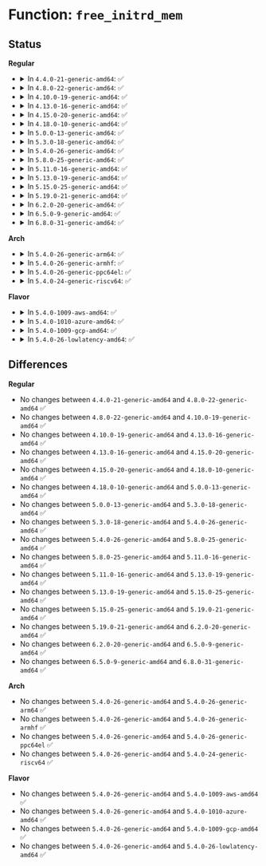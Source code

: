 # Function: <code>free_initrd_mem</code>

## Status
<b>Regular</b>
<ul>
<li>
<details>
<summary>In <code>4.4.0-21-generic-amd64</code>: ✅</summary>

```c
void free_initrd_mem(long unsigned int start, long unsigned int end)
```

```json
{
  "name": "free_initrd_mem",
  "collision_type": "Unique Global",
  "inline_type": "No",
  "funcs": [
    {
      "addr": 18446744071595063379,
      "name": "free_initrd_mem",
      "external": true,
      "loc": "arch/x86/mm/init.c:694",
      "file": "arch/x86/mm/init.c",
      "inline": "seen, unknown",
      "caller_inline": [],
      "caller_func": [
        "init/initramfs.c:free_initrd",
        "init/initramfs.c:free_initrd",
        "init/initramfs.c:free_initrd"
      ]
    }
  ],
  "symbols": [
    {
      "addr": 18446744071595063379,
      "name": "free_initrd_mem",
      "section": ".init.text",
      "bind": "STB_GLOBAL",
      "size": 52
    }
  ]
}
```
</details>
</li>
<li>
<details>
<summary>In <code>4.8.0-22-generic-amd64</code>: ✅</summary>

```c
void free_initrd_mem(long unsigned int start, long unsigned int end)
```

```json
{
  "name": "free_initrd_mem",
  "collision_type": "Unique Global",
  "inline_type": "No",
  "funcs": [
    {
      "addr": 18446744071595229081,
      "name": "free_initrd_mem",
      "external": true,
      "loc": "arch/x86/mm/init.c:710",
      "file": "arch/x86/mm/init.c",
      "inline": "seen, unknown",
      "caller_inline": [],
      "caller_func": [
        "init/initramfs.c:free_initrd",
        "init/initramfs.c:free_initrd",
        "init/initramfs.c:free_initrd"
      ]
    }
  ],
  "symbols": [
    {
      "addr": 18446744071595229081,
      "name": "free_initrd_mem",
      "section": ".init.text",
      "bind": "STB_GLOBAL",
      "size": 35
    }
  ]
}
```
</details>
</li>
<li>
<details>
<summary>In <code>4.10.0-19-generic-amd64</code>: ✅</summary>

```c
void free_initrd_mem(long unsigned int start, long unsigned int end)
```

```json
{
  "name": "free_initrd_mem",
  "collision_type": "Unique Global",
  "inline_type": "No",
  "funcs": [
    {
      "addr": 18446744071595472131,
      "name": "free_initrd_mem",
      "external": true,
      "loc": "arch/x86/mm/init.c:712",
      "file": "arch/x86/mm/init.c",
      "inline": "seen, unknown",
      "caller_inline": [],
      "caller_func": []
    }
  ],
  "symbols": [
    {
      "addr": 18446744071595472131,
      "name": "free_initrd_mem",
      "section": ".init.text",
      "bind": "STB_GLOBAL",
      "size": 35
    }
  ]
}
```
</details>
</li>
<li>
<details>
<summary>In <code>4.13.0-16-generic-amd64</code>: ✅</summary>

```c
void free_initrd_mem(long unsigned int start, long unsigned int end)
```

```json
{
  "name": "free_initrd_mem",
  "collision_type": "Unique Global",
  "inline_type": "No",
  "funcs": [
    {
      "addr": 18446744071596393372,
      "name": "free_initrd_mem",
      "external": true,
      "loc": "arch/x86/mm/init.c:734",
      "file": "arch/x86/mm/init.c",
      "inline": "seen, unknown",
      "caller_inline": [],
      "caller_func": [
        "init/initramfs.c:populate_rootfs",
        "init/initramfs.c:populate_rootfs",
        "init/initramfs.c:populate_rootfs"
      ]
    }
  ],
  "symbols": [
    {
      "addr": 18446744071596393372,
      "name": "free_initrd_mem",
      "section": ".init.text",
      "bind": "STB_GLOBAL",
      "size": 40
    }
  ]
}
```
</details>
</li>
<li>
<details>
<summary>In <code>4.15.0-20-generic-amd64</code>: ✅</summary>

```c
void free_initrd_mem(long unsigned int start, long unsigned int end)
```

```json
{
  "name": "free_initrd_mem",
  "collision_type": "Unique Global",
  "inline_type": "No",
  "funcs": [
    {
      "addr": 18446744071602712005,
      "name": "free_initrd_mem",
      "external": true,
      "loc": "arch/x86/mm/init.c:784",
      "file": "arch/x86/mm/init.c",
      "inline": "seen, unknown",
      "caller_inline": [],
      "caller_func": [
        "init/initramfs.c:populate_rootfs",
        "init/initramfs.c:populate_rootfs",
        "init/initramfs.c:populate_rootfs"
      ]
    }
  ],
  "symbols": [
    {
      "addr": 18446744071602712005,
      "name": "free_initrd_mem",
      "section": ".init.text",
      "bind": "STB_GLOBAL",
      "size": 40
    }
  ]
}
```
</details>
</li>
<li>
<details>
<summary>In <code>4.18.0-10-generic-amd64</code>: ✅</summary>

```c
void free_initrd_mem(long unsigned int start, long unsigned int end)
```

```json
{
  "name": "free_initrd_mem",
  "collision_type": "Unique Global",
  "inline_type": "No",
  "funcs": [
    {
      "addr": 18446744071602884572,
      "name": "free_initrd_mem",
      "external": true,
      "loc": "arch/x86/mm/init.c:819",
      "file": "arch/x86/mm/init.c",
      "inline": "seen, unknown",
      "caller_inline": [],
      "caller_func": [
        "init/initramfs.c:populate_rootfs",
        "init/initramfs.c:populate_rootfs",
        "init/initramfs.c:populate_rootfs"
      ]
    }
  ],
  "symbols": [
    {
      "addr": 18446744071602884572,
      "name": "free_initrd_mem",
      "section": ".init.text",
      "bind": "STB_GLOBAL",
      "size": 40
    }
  ]
}
```
</details>
</li>
<li>
<details>
<summary>In <code>5.0.0-13-generic-amd64</code>: ✅</summary>

```c
void free_initrd_mem(long unsigned int start, long unsigned int end)
```

```json
{
  "name": "free_initrd_mem",
  "collision_type": "Unique Global",
  "inline_type": "No",
  "funcs": [
    {
      "addr": 18446744071604681582,
      "name": "free_initrd_mem",
      "external": true,
      "loc": "arch/x86/mm/init.c:829",
      "file": "arch/x86/mm/init.c",
      "inline": "seen, unknown",
      "caller_inline": [],
      "caller_func": [
        "init/initramfs.c:populate_rootfs",
        "init/initramfs.c:populate_rootfs",
        "init/initramfs.c:populate_rootfs"
      ]
    }
  ],
  "symbols": [
    {
      "addr": 18446744071604681582,
      "name": "free_initrd_mem",
      "section": ".init.text",
      "bind": "STB_GLOBAL",
      "size": 40
    }
  ]
}
```
</details>
</li>
<li>
<details>
<summary>In <code>5.3.0-18-generic-amd64</code>: ✅</summary>

```c
void free_initrd_mem(long unsigned int start, long unsigned int end)
```

```json
{
  "name": "free_initrd_mem",
  "collision_type": "Unique Global",
  "inline_type": "No",
  "funcs": [
    {
      "addr": 18446744071578857856,
      "name": "free_initrd_mem",
      "external": true,
      "loc": "init/initramfs.c:530",
      "file": "init/initramfs.c",
      "inline": "seen, unknown",
      "caller_inline": [],
      "caller_func": [
        "init/initramfs.c:populate_rootfs",
        "init/initramfs.c:populate_rootfs",
        "init/initramfs.c:populate_rootfs"
      ]
    }
  ],
  "symbols": [
    {
      "addr": 18446744071604781069,
      "name": "free_initrd_mem",
      "section": ".init.text",
      "bind": "STB_GLOBAL",
      "size": 40
    }
  ]
}
```
</details>
</li>
<li>
<details>
<summary>In <code>5.4.0-26-generic-amd64</code>: ✅</summary>

```c
void free_initrd_mem(long unsigned int start, long unsigned int end)
```

```json
{
  "name": "free_initrd_mem",
  "collision_type": "Unique Global",
  "inline_type": "No",
  "funcs": [
    {
      "addr": 18446744071578857840,
      "name": "free_initrd_mem",
      "external": true,
      "loc": "init/initramfs.c:530",
      "file": "init/initramfs.c",
      "inline": "seen, unknown",
      "caller_inline": [],
      "caller_func": [
        "init/initramfs.c:populate_rootfs",
        "init/initramfs.c:populate_rootfs",
        "init/initramfs.c:populate_rootfs"
      ]
    }
  ],
  "symbols": [
    {
      "addr": 18446744071604806836,
      "name": "free_initrd_mem",
      "section": ".init.text",
      "bind": "STB_GLOBAL",
      "size": 40
    }
  ]
}
```
</details>
</li>
<li>
<details>
<summary>In <code>5.8.0-25-generic-amd64</code>: ✅</summary>

```c
void free_initrd_mem(long unsigned int start, long unsigned int end)
```

```json
{
  "name": "free_initrd_mem",
  "collision_type": "Unique Global",
  "inline_type": "No",
  "funcs": [
    {
      "addr": 18446744071578862528,
      "name": "free_initrd_mem",
      "external": true,
      "loc": "init/initramfs.c:531",
      "file": "init/initramfs.c",
      "inline": "seen, unknown",
      "caller_inline": [],
      "caller_func": [
        "init/initramfs.c:populate_rootfs",
        "init/initramfs.c:kexec_free_initrd",
        "init/initramfs.c:kexec_free_initrd"
      ]
    }
  ],
  "symbols": [
    {
      "addr": 18446744071609145303,
      "name": "free_initrd_mem",
      "section": ".init.text",
      "bind": "STB_GLOBAL",
      "size": 40
    }
  ]
}
```
</details>
</li>
<li>
<details>
<summary>In <code>5.11.0-16-generic-amd64</code>: ✅</summary>

```c
void free_initrd_mem(long unsigned int start, long unsigned int end)
```

```json
{
  "name": "free_initrd_mem",
  "collision_type": "Unique Global",
  "inline_type": "No",
  "funcs": [
    {
      "addr": 18446744071612076173,
      "name": "free_initrd_mem",
      "external": true,
      "loc": "init/initramfs.c:538",
      "file": "init/initramfs.c",
      "inline": "seen, unknown",
      "caller_inline": [],
      "caller_func": [
        "init/initramfs.c:populate_rootfs",
        "init/initramfs.c:kexec_free_initrd",
        "init/initramfs.c:kexec_free_initrd"
      ]
    }
  ],
  "symbols": [
    {
      "addr": 18446744071612215341,
      "name": "free_initrd_mem",
      "section": ".init.text",
      "bind": "STB_GLOBAL",
      "size": 40
    }
  ]
}
```
</details>
</li>
<li>
<details>
<summary>In <code>5.13.0-19-generic-amd64</code>: ✅</summary>

```c
void free_initrd_mem(long unsigned int start, long unsigned int end)
```

```json
{
  "name": "free_initrd_mem",
  "collision_type": "Unique Global",
  "inline_type": "No",
  "funcs": [
    {
      "addr": 18446744071614214723,
      "name": "free_initrd_mem",
      "external": true,
      "loc": "init/initramfs.c:603",
      "file": "init/initramfs.c",
      "inline": "seen, unknown",
      "caller_inline": [],
      "caller_func": [
        "init/initramfs.c:do_populate_rootfs",
        "init/initramfs.c:do_populate_rootfs",
        "init/initramfs.c:do_populate_rootfs"
      ]
    }
  ],
  "symbols": [
    {
      "addr": 18446744071614356593,
      "name": "free_initrd_mem",
      "section": ".init.text",
      "bind": "STB_GLOBAL",
      "size": 40
    }
  ]
}
```
</details>
</li>
<li>
<details>
<summary>In <code>5.15.0-25-generic-amd64</code>: ✅</summary>

```c
void free_initrd_mem(long unsigned int start, long unsigned int end)
```

```json
{
  "name": "free_initrd_mem",
  "collision_type": "Unique Global",
  "inline_type": "No",
  "funcs": [
    {
      "addr": 18446744071615133515,
      "name": "free_initrd_mem",
      "external": true,
      "loc": "init/initramfs.c:604",
      "file": "init/initramfs.c",
      "inline": "seen, unknown",
      "caller_inline": [],
      "caller_func": [
        "init/initramfs.c:do_populate_rootfs",
        "init/initramfs.c:do_populate_rootfs",
        "init/initramfs.c:do_populate_rootfs"
      ]
    }
  ],
  "symbols": [
    {
      "addr": 18446744071615287001,
      "name": "free_initrd_mem",
      "section": ".init.text",
      "bind": "STB_GLOBAL",
      "size": 40
    }
  ]
}
```
</details>
</li>
<li>
<details>
<summary>In <code>5.19.0-21-generic-amd64</code>: ✅</summary>

```c
void free_initrd_mem(long unsigned int start, long unsigned int end)
```

```json
{
  "name": "free_initrd_mem",
  "collision_type": "Unique Global",
  "inline_type": "No",
  "funcs": [
    {
      "addr": 18446744071616896164,
      "name": "free_initrd_mem",
      "external": true,
      "loc": "init/initramfs.c:629",
      "file": "init/initramfs.c",
      "inline": "seen, unknown",
      "caller_inline": [],
      "caller_func": [
        "init/initramfs.c:do_populate_rootfs",
        "init/initramfs.c:do_populate_rootfs",
        "init/initramfs.c:do_populate_rootfs"
      ]
    }
  ],
  "symbols": [
    {
      "addr": 18446744071617066209,
      "name": "free_initrd_mem",
      "section": ".init.text",
      "bind": "STB_GLOBAL",
      "size": 50
    }
  ]
}
```
</details>
</li>
<li>
<details>
<summary>In <code>6.2.0-20-generic-amd64</code>: ✅</summary>

```c
void free_initrd_mem(long unsigned int start, long unsigned int end)
```

```json
{
  "name": "free_initrd_mem",
  "collision_type": "Unique Global",
  "inline_type": "No",
  "funcs": [
    {
      "addr": 18446744071627489712,
      "name": "free_initrd_mem",
      "external": true,
      "loc": "init/initramfs.c:629",
      "file": "init/initramfs.c",
      "inline": "seen, unknown",
      "caller_inline": [],
      "caller_func": [
        "init/initramfs.c:do_populate_rootfs",
        "init/initramfs.c:do_populate_rootfs",
        "init/initramfs.c:do_populate_rootfs"
      ]
    }
  ],
  "symbols": [
    {
      "addr": 18446744071627714064,
      "name": "free_initrd_mem",
      "section": ".init.text",
      "bind": "STB_GLOBAL",
      "size": 50
    }
  ]
}
```
</details>
</li>
<li>
<details>
<summary>In <code>6.5.0-9-generic-amd64</code>: ✅</summary>

```c
void free_initrd_mem(long unsigned int start, long unsigned int end)
```

```json
{
  "name": "free_initrd_mem",
  "collision_type": "Unique Global",
  "inline_type": "No",
  "funcs": [
    {
      "addr": 18446744071619233760,
      "name": "free_initrd_mem",
      "external": true,
      "loc": "init/initramfs.c:622",
      "file": "init/initramfs.c",
      "inline": "seen, unknown",
      "caller_inline": [],
      "caller_func": [
        "init/initramfs.c:do_populate_rootfs",
        "init/initramfs.c:do_populate_rootfs",
        "init/initramfs.c:do_populate_rootfs"
      ]
    }
  ],
  "symbols": [
    {
      "addr": 18446744071619471456,
      "name": "free_initrd_mem",
      "section": ".init.text",
      "bind": "STB_GLOBAL",
      "size": 132
    }
  ]
}
```
</details>
</li>
<li>
<details>
<summary>In <code>6.8.0-31-generic-amd64</code>: ✅</summary>

```c
void free_initrd_mem(long unsigned int start, long unsigned int end)
```

```json
{
  "name": "free_initrd_mem",
  "collision_type": "Unique Global",
  "inline_type": "No",
  "funcs": [
    {
      "addr": 18446744071621523792,
      "name": "free_initrd_mem",
      "external": true,
      "loc": "init/initramfs.c:632",
      "file": "init/initramfs.c",
      "inline": "seen, unknown",
      "caller_inline": [],
      "caller_func": [
        "init/initramfs.c:do_populate_rootfs",
        "init/initramfs.c:do_populate_rootfs",
        "init/initramfs.c:do_populate_rootfs"
      ]
    }
  ],
  "symbols": [
    {
      "addr": 18446744071621767936,
      "name": "free_initrd_mem",
      "section": ".init.text",
      "bind": "STB_GLOBAL",
      "size": 132
    }
  ]
}
```
</details>
</li>
</ul>
<b>Arch</b>
<ul>
<li>
<details>
<summary>In <code>5.4.0-26-generic-arm64</code>: ✅</summary>

```c
void free_initrd_mem(long unsigned int start, long unsigned int end)
```

```json
{
  "name": "free_initrd_mem",
  "collision_type": "Unique Global",
  "inline_type": "No",
  "funcs": [
    {
      "addr": 18446603336490178512,
      "name": "free_initrd_mem",
      "external": true,
      "loc": "init/initramfs.c:530",
      "file": "init/initramfs.c",
      "inline": "seen, unknown",
      "caller_inline": [],
      "caller_func": [
        "init/initramfs.c:populate_rootfs",
        "init/initramfs.c:populate_rootfs",
        "init/initramfs.c:populate_rootfs"
      ]
    }
  ],
  "symbols": [
    {
      "addr": 18446603336510830720,
      "name": "free_initrd_mem",
      "section": ".init.text",
      "bind": "STB_GLOBAL",
      "size": 176
    }
  ]
}
```
</details>
</li>
<li>
<details>
<summary>In <code>5.4.0-26-generic-armhf</code>: ✅</summary>

```c
void free_initrd_mem(long unsigned int start, long unsigned int end)
```

```json
{
  "name": "free_initrd_mem",
  "collision_type": "Unique Global",
  "inline_type": "No",
  "funcs": [
    {
      "addr": 3224387464,
      "name": "free_initrd_mem",
      "external": true,
      "loc": "init/initramfs.c:530",
      "file": "init/initramfs.c",
      "inline": "seen, unknown",
      "caller_inline": [],
      "caller_func": [
        "init/initramfs.c:populate_rootfs",
        "init/initramfs.c:populate_rootfs",
        "init/initramfs.c:populate_rootfs"
      ]
    }
  ],
  "symbols": [
    {
      "addr": 3224480640,
      "name": "free_initrd_mem",
      "section": ".text",
      "bind": "STB_GLOBAL",
      "size": 152
    }
  ]
}
```
</details>
</li>
<li>
<details>
<summary>In <code>5.4.0-26-generic-ppc64el</code>: ✅</summary>

```c
void free_initrd_mem(long unsigned int start, long unsigned int end)
```

```json
{
  "name": "free_initrd_mem",
  "collision_type": "Unique Global",
  "inline_type": "No",
  "funcs": [
    {
      "addr": 13835058055282234464,
      "name": "free_initrd_mem",
      "external": true,
      "loc": "init/initramfs.c:530",
      "file": "init/initramfs.c",
      "inline": "seen, unknown",
      "caller_inline": [],
      "caller_func": [
        "init/initramfs.c:populate_rootfs",
        "init/initramfs.c:populate_rootfs",
        "init/initramfs.c:populate_rootfs"
      ]
    }
  ],
  "symbols": [
    {
      "addr": 13835058055282234464,
      "name": "free_initrd_mem",
      "section": ".text",
      "bind": "STB_WEAK",
      "size": 64
    }
  ]
}
```
</details>
</li>
<li>
<details>
<summary>In <code>5.4.0-24-generic-riscv64</code>: ✅</summary>

```c
void free_initrd_mem(long unsigned int start, long unsigned int end)
```

```json
{
  "name": "free_initrd_mem",
  "collision_type": "Unique Global",
  "inline_type": "No",
  "funcs": [
    {
      "addr": 18446743936271338322,
      "name": "free_initrd_mem",
      "external": true,
      "loc": "init/initramfs.c:530",
      "file": "init/initramfs.c",
      "inline": "seen, unknown",
      "caller_inline": [],
      "caller_func": [
        "init/initramfs.c:populate_rootfs"
      ]
    }
  ],
  "symbols": [
    {
      "addr": 18446743936271338322,
      "name": "free_initrd_mem",
      "section": ".text",
      "bind": "STB_WEAK",
      "size": 62
    }
  ]
}
```
</details>
</li>
</ul>
<b>Flavor</b>
<ul>
<li>
<details>
<summary>In <code>5.4.0-1009-aws-amd64</code>: ✅</summary>

```c
void free_initrd_mem(long unsigned int start, long unsigned int end)
```

```json
{
  "name": "free_initrd_mem",
  "collision_type": "Unique Global",
  "inline_type": "No",
  "funcs": [
    {
      "addr": 18446744071578857840,
      "name": "free_initrd_mem",
      "external": true,
      "loc": "init/initramfs.c:530",
      "file": "init/initramfs.c",
      "inline": "seen, unknown",
      "caller_inline": [],
      "caller_func": [
        "init/initramfs.c:populate_rootfs",
        "init/initramfs.c:populate_rootfs",
        "init/initramfs.c:populate_rootfs"
      ]
    }
  ],
  "symbols": [
    {
      "addr": 18446744071604720778,
      "name": "free_initrd_mem",
      "section": ".init.text",
      "bind": "STB_GLOBAL",
      "size": 40
    }
  ]
}
```
</details>
</li>
<li>
<details>
<summary>In <code>5.4.0-1010-azure-amd64</code>: ✅</summary>

```c
void free_initrd_mem(long unsigned int start, long unsigned int end)
```

```json
{
  "name": "free_initrd_mem",
  "collision_type": "Unique Global",
  "inline_type": "No",
  "funcs": [
    {
      "addr": 18446744071578850896,
      "name": "free_initrd_mem",
      "external": true,
      "loc": "init/initramfs.c:530",
      "file": "init/initramfs.c",
      "inline": "seen, unknown",
      "caller_inline": [],
      "caller_func": [
        "init/initramfs.c:populate_rootfs",
        "init/initramfs.c:populate_rootfs",
        "init/initramfs.c:populate_rootfs"
      ]
    }
  ],
  "symbols": [
    {
      "addr": 18446744071604688716,
      "name": "free_initrd_mem",
      "section": ".init.text",
      "bind": "STB_GLOBAL",
      "size": 40
    }
  ]
}
```
</details>
</li>
<li>
<details>
<summary>In <code>5.4.0-1009-gcp-amd64</code>: ✅</summary>

```c
void free_initrd_mem(long unsigned int start, long unsigned int end)
```

```json
{
  "name": "free_initrd_mem",
  "collision_type": "Unique Global",
  "inline_type": "No",
  "funcs": [
    {
      "addr": 18446744071578857840,
      "name": "free_initrd_mem",
      "external": true,
      "loc": "init/initramfs.c:530",
      "file": "init/initramfs.c",
      "inline": "seen, unknown",
      "caller_inline": [],
      "caller_func": [
        "init/initramfs.c:populate_rootfs",
        "init/initramfs.c:populate_rootfs",
        "init/initramfs.c:populate_rootfs"
      ]
    }
  ],
  "symbols": [
    {
      "addr": 18446744071604798345,
      "name": "free_initrd_mem",
      "section": ".init.text",
      "bind": "STB_GLOBAL",
      "size": 40
    }
  ]
}
```
</details>
</li>
<li>
<details>
<summary>In <code>5.4.0-26-lowlatency-amd64</code>: ✅</summary>

```c
void free_initrd_mem(long unsigned int start, long unsigned int end)
```

```json
{
  "name": "free_initrd_mem",
  "collision_type": "Unique Global",
  "inline_type": "No",
  "funcs": [
    {
      "addr": 18446744071578857920,
      "name": "free_initrd_mem",
      "external": true,
      "loc": "init/initramfs.c:530",
      "file": "init/initramfs.c",
      "inline": "seen, unknown",
      "caller_inline": [],
      "caller_func": [
        "init/initramfs.c:populate_rootfs",
        "init/initramfs.c:populate_rootfs",
        "init/initramfs.c:populate_rootfs"
      ]
    }
  ],
  "symbols": [
    {
      "addr": 18446744071604810964,
      "name": "free_initrd_mem",
      "section": ".init.text",
      "bind": "STB_GLOBAL",
      "size": 40
    }
  ]
}
```
</details>
</li>
</ul>

## Differences
<b>Regular</b>
<ul>
<li>
No changes between <code>4.4.0-21-generic-amd64</code> and <code>4.8.0-22-generic-amd64</code> ✅
</li>
<li>
No changes between <code>4.8.0-22-generic-amd64</code> and <code>4.10.0-19-generic-amd64</code> ✅
</li>
<li>
No changes between <code>4.10.0-19-generic-amd64</code> and <code>4.13.0-16-generic-amd64</code> ✅
</li>
<li>
No changes between <code>4.13.0-16-generic-amd64</code> and <code>4.15.0-20-generic-amd64</code> ✅
</li>
<li>
No changes between <code>4.15.0-20-generic-amd64</code> and <code>4.18.0-10-generic-amd64</code> ✅
</li>
<li>
No changes between <code>4.18.0-10-generic-amd64</code> and <code>5.0.0-13-generic-amd64</code> ✅
</li>
<li>
No changes between <code>5.0.0-13-generic-amd64</code> and <code>5.3.0-18-generic-amd64</code> ✅
</li>
<li>
No changes between <code>5.3.0-18-generic-amd64</code> and <code>5.4.0-26-generic-amd64</code> ✅
</li>
<li>
No changes between <code>5.4.0-26-generic-amd64</code> and <code>5.8.0-25-generic-amd64</code> ✅
</li>
<li>
No changes between <code>5.8.0-25-generic-amd64</code> and <code>5.11.0-16-generic-amd64</code> ✅
</li>
<li>
No changes between <code>5.11.0-16-generic-amd64</code> and <code>5.13.0-19-generic-amd64</code> ✅
</li>
<li>
No changes between <code>5.13.0-19-generic-amd64</code> and <code>5.15.0-25-generic-amd64</code> ✅
</li>
<li>
No changes between <code>5.15.0-25-generic-amd64</code> and <code>5.19.0-21-generic-amd64</code> ✅
</li>
<li>
No changes between <code>5.19.0-21-generic-amd64</code> and <code>6.2.0-20-generic-amd64</code> ✅
</li>
<li>
No changes between <code>6.2.0-20-generic-amd64</code> and <code>6.5.0-9-generic-amd64</code> ✅
</li>
<li>
No changes between <code>6.5.0-9-generic-amd64</code> and <code>6.8.0-31-generic-amd64</code> ✅
</li>
</ul>
<b>Arch</b>
<ul>
<li>
No changes between <code>5.4.0-26-generic-amd64</code> and <code>5.4.0-26-generic-arm64</code> ✅
</li>
<li>
No changes between <code>5.4.0-26-generic-amd64</code> and <code>5.4.0-26-generic-armhf</code> ✅
</li>
<li>
No changes between <code>5.4.0-26-generic-amd64</code> and <code>5.4.0-26-generic-ppc64el</code> ✅
</li>
<li>
No changes between <code>5.4.0-26-generic-amd64</code> and <code>5.4.0-24-generic-riscv64</code> ✅
</li>
</ul>
<b>Flavor</b>
<ul>
<li>
No changes between <code>5.4.0-26-generic-amd64</code> and <code>5.4.0-1009-aws-amd64</code> ✅
</li>
<li>
No changes between <code>5.4.0-26-generic-amd64</code> and <code>5.4.0-1010-azure-amd64</code> ✅
</li>
<li>
No changes between <code>5.4.0-26-generic-amd64</code> and <code>5.4.0-1009-gcp-amd64</code> ✅
</li>
<li>
No changes between <code>5.4.0-26-generic-amd64</code> and <code>5.4.0-26-lowlatency-amd64</code> ✅
</li>
</ul>
